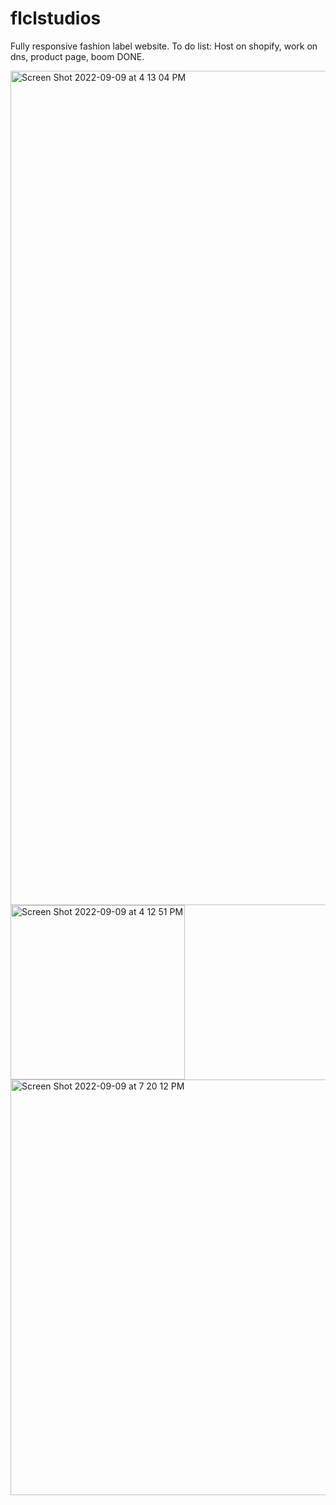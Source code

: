 # flclstudios
Fully responsive fashion label website. 
To do list:
Host on shopify, work on dns, product page, boom DONE. 


<img width="1335" alt="Screen Shot 2022-09-09 at 4 13 04 PM" src="https://user-images.githubusercontent.com/36686123/189435536-e1518650-941a-45bf-9541-9f06f57d108c.png">
<img width="279" alt="Screen Shot 2022-09-09 at 4 12 51 PM" src="https://user-images.githubusercontent.com/36686123/189435538-de7f1fc9-aff2-4a30-a22c-6e62dfe1b47d.png">
<img width="665" alt="Screen Shot 2022-09-09 at 7 20 12 PM" src="https://user-images.githubusercontent.com/36686123/189998456-89665fc7-6cd1-402c-9949-28bbdec3b5a3.png">
